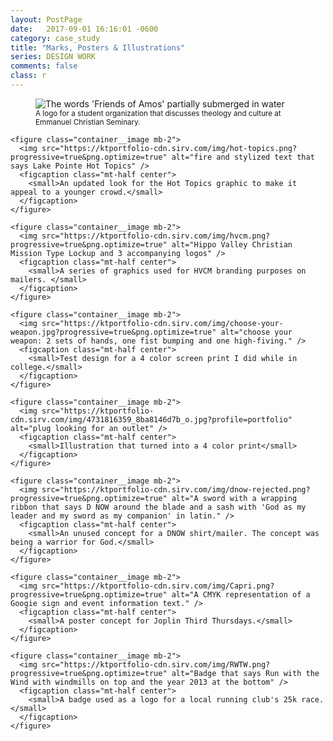 ```yaml
---
layout: PostPage
date:   2017-09-01 16:16:01 -0600
category: case_study
title: "Marks, Posters & Illustrations"
series: DESIGN WORK
comments: false
class: r
---
```


<section class="container__small mt-2 mb-2">
    <figure class="container__image mt-2 mb-2">
      <img src="https://ktportfolio-cdn.sirv.com/img/r-header-img.png?profile=optimized" alt="The words 'Friends of Amos' partially submerged in water" />
      <figcaption class="mt-half center">
        <small>A logo for a student organization that discusses theology and culture at Emmanuel Christian Seminary.</small>
      </figcaption>
    </figure>

    <figure class="container__image mb-2">
      <img src="https://ktportfolio-cdn.sirv.com/img/hot-topics.png?progressive=true&png.optimize=true" alt="fire and stylized text that says Lake Pointe Hot Topics" />
      <figcaption class="mt-half center">
        <small>An updated look for the Hot Topics graphic to make it appeal to a younger crowd.</small>
      </figcaption>
    </figure>

    <figure class="container__image mb-2">
      <img src="https://ktportfolio-cdn.sirv.com/img/hvcm.png?progressive=true&png.optimize=true" alt="Hippo Valley Christian Mission Type Lockup and 3 accompanying logos" />
      <figcaption class="mt-half center">
        <small>A series of graphics used for HVCM branding purposes on mailers. </small>
      </figcaption>
    </figure>

    <figure class="container__image mb-2">
      <img src="https://ktportfolio-cdn.sirv.com/img/choose-your-weapon.jpg?progressive=true&png.optimize=true" alt="choose your weapon: 2 sets of hands, one fist bumping and one high-fiving." />
      <figcaption class="mt-half center">
        <small>Test design for a 4 color screen print I did while in college.</small>
      </figcaption>
    </figure>

    <figure class="container__image mb-2">
      <img src="https://ktportfolio-cdn.sirv.com/img/4731816359_8ba8146d7b_o.jpg?profile=portfolio" alt="plug looking for an outlet" />
      <figcaption class="mt-half center">
        <small>Illustration that turned into a 4 color print</small>
      </figcaption>
    </figure>

    <figure class="container__image mb-2">
      <img src="https://ktportfolio-cdn.sirv.com/img/dnow-rejected.png?progressive=true&png.optimize=true" alt="A sword with a wrapping ribbon that says D NOW around the blade and a sash with 'God as my leader and my sword as my companion' in latin." />
      <figcaption class="mt-half center">
        <small>An unused concept for a DNOW shirt/mailer. The concept was being a warrior for God.</small>
      </figcaption>
    </figure>

    <figure class="container__image mb-2">
      <img src="https://ktportfolio-cdn.sirv.com/img/Capri.png?progressive=true&png.optimize=true" alt="A CMYK representation of a Googie sign and event information text." />
      <figcaption class="mt-half center">
        <small>A poster concept for Joplin Third Thursdays.</small>
      </figcaption>
    </figure>

    <figure class="container__image mb-2">
      <img src="https://ktportfolio-cdn.sirv.com/img/RWTW.png?progressive=true&png.optimize=true" alt="Badge that says Run with the Wind with windmills on top and the year 2013 at the bottom" />
      <figcaption class="mt-half center">
        <small>A badge used as a logo for a local running club's 25k race.</small>
      </figcaption>
    </figure>

</section>
